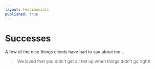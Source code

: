 ```yaml
---
layout: testimonials
published: true
---
```


# Successes

A few of the nice things clients have had to say about me...

> We loved that you didn't get all het up when things didn't go right!


